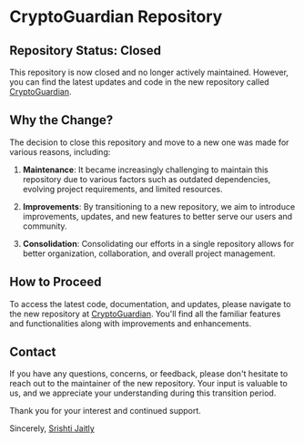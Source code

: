 # CryptoGuardian Repository

## Repository Status: Closed

This repository is now closed and no longer actively maintained. However, you can find the latest updates and code in the new repository called [CryptoGuardian](https://github.com/Srish0218/Crypto-Guardian).
## Why the Change?

The decision to close this repository and move to a new one was made for various reasons, including:

1. **Maintenance**: It became increasingly challenging to maintain this repository due to various factors such as outdated dependencies, evolving project requirements, and limited resources.

2. **Improvements**: By transitioning to a new repository, we aim to introduce improvements, updates, and new features to better serve our users and community.

3. **Consolidation**: Consolidating our efforts in a single repository allows for better organization, collaboration, and overall project management.

## How to Proceed

To access the latest code, documentation, and updates, please navigate to the new repository at [CryptoGuardian](https://github.com/Srish0218/Crypto-Guardian). You'll find all the familiar features and functionalities along with improvements and enhancements.

## Contact

If you have any questions, concerns, or feedback, please don't hesitate to reach out to the maintainer of the new repository. Your input is valuable to us, and we appreciate your understanding during this transition period.

Thank you for your interest and continued support.

Sincerely,
[Srishti Jaitly](https://github.com/Srish0218)
